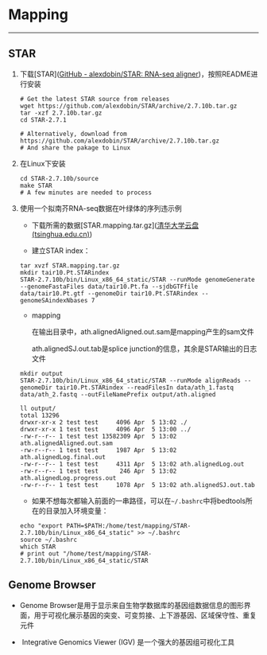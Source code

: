# Mapping

---

## STAR

1. 下载[STAR]([GitHub - alexdobin/STAR: RNA-seq aligner](https://github.com/alexdobin/STAR))，按照README进行安装
   
   ```
   # Get the latest STAR source from releases
   wget https://github.com/alexdobin/STAR/archive/2.7.10b.tar.gz
   tar -xzf 2.7.10b.tar.gz
   cd STAR-2.7.1
   
   # Alternatively, download from https://github.com/alexdobin/STAR/archive/2.7.10b.tar.gz
   # And share the pakage to Linux
   ```

2. 在Linux下安装
   
   ```
   cd STAR-2.7.10b/source
   make STAR
   # A few minutes are needed to process
   ```

3. 使用一个拟南芥RNA-seq数据在叶绿体的序列违示例
   
   - 下载所需的数据[STAR.mapping.tar.gz]([清华大学云盘 (tsinghua.edu.cn)](https://cloud.tsinghua.edu.cn/d/429647f35add41338d1a/))
   
   - 建立STAR index：
   
   ```
   tar xvzf STAR.mapping.tar.gz
   mkdir tair10.Pt.STARindex
   STAR-2.7.10b/bin/Linux_x86_64_static/STAR --runMode genomeGenerate --genomeFastaFiles data/tair10.Pt.fa --sjdbGTFfile data/tair10.Pt.gtf --genomeDir tair10.Pt.STARindex --genomeSAindexNbases 7
   ```
   
   - mapping
     
     在输出目录中，ath.alignedAligned.out.sam是mapping产生的sam文件
     
      ath.alignedSJ.out.tab是splice junction的信息，其余是STAR输出的日志文件
   
   ```
   mkdir output
   STAR-2.7.10b/bin/Linux_x86_64_static/STAR --runMode alignReads --genomeDir tair10.Pt.STARindex --readFilesIn data/ath_1.fastq data/ath_2.fastq --outFileNamePrefix output/ath.aligned
   
   ll output/
   total 13296
   drwxr-xr-x 2 test test     4096 Apr  5 13:02 ./
   drwxr-xr-x 1 test test     4096 Apr  5 13:00 ../
   -rw-r--r-- 1 test test 13582309 Apr  5 13:02 ath.alignedAligned.out.sam
   -rw-r--r-- 1 test test     1987 Apr  5 13:02 ath.alignedLog.final.out
   -rw-r--r-- 1 test test     4311 Apr  5 13:02 ath.alignedLog.out
   -rw-r--r-- 1 test test      246 Apr  5 13:02 ath.alignedLog.progress.out
   -rw-r--r-- 1 test test     1078 Apr  5 13:02 ath.alignedSJ.out.tab
   ```
   
   - 如果不想每次都输入前面的一串路径，可以在`~/.bashrc`中将bedtools所在的目录加入环境变量：
   
   ```
   echo "export PATH=$PATH:/home/test/mapping/STAR-2.7.10b/bin/Linux_x86_64_static" >> ~/.bashrc
   source ~/.bashrc
   which STAR
   # print out "/home/test/mapping/STAR-2.7.10b/bin/Linux_x86_64_static/STAR
   ```

## Genome Browser

- Genome Browser是用于显示来自生物学数据库的基因组数据信息的图形界面，用于可视化展示基因的突变、可变剪接、上下游基因、区域保守性、重复元件

-  Integrative Genomics Viewer (IGV) 是一个强大的基因组可视化工具
